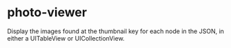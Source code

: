 # photo-viewer
Display the images found at the thumbnail key for each node in the JSON, in either a UITableView or UICollectionView.
